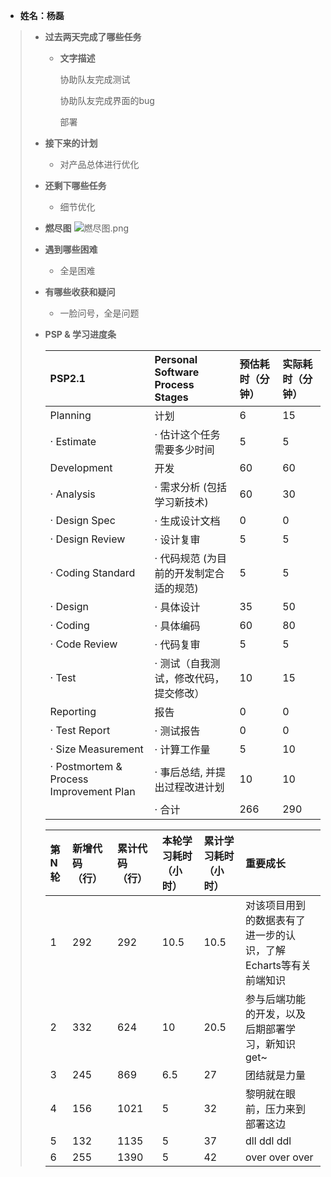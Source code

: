 - **姓名：杨磊**

> - **过去两天完成了哪些任务**
>
>   - **文字描述**
>
> 
>       协助队友完成测试
>
>       协助队友完成界面的bug
>
>       部署
>     
>
> - **接下来的计划**
>
>   - 对产品总体进行优化
>
> - **还剩下哪些任务**
>
>   - 细节优化
>
> - **燃尽图**
>![燃尽图.png](https://s2.loli.net/2022/12/02/wuvcPs62ZMeQCOJ.png)
>
> - **遇到哪些困难**
>
>   - 全是困难
>
> - **有哪些收获和疑问**
>
>   - 一脸问号，全是问题
>
> - **PSP & 学习进度条**
>
>   | PSP2.1                                  | Personal Software Process Stages        | 预估耗时（分钟） | 实际耗时（分钟） |
>   | :-------------------------------------- | :------------------ | :--------------- | :------|
>   | Planning           | 计划           | 6                | 15       |
>   | · Estimate     | · 估计这个任务需要多少时间     | 5    | 5       |
>   | Development                             | 开发                                    | 60              | 60              |
>   | · Analysis                              | · 需求分析 (包括学习新技术)             | 60               | 30               |
>   | · Design Spec                           | · 生成设计文档                          | 0                | 0                |
>   | · Design Review                         | · 设计复审                              | 5                | 5               |
>   | · Coding Standard                       | · 代码规范 (为目前的开发制定合适的规范) | 5                | 5                |
>   | · Design                                | · 具体设计                              | 35               | 50               |
>   | · Coding                                | · 具体编码                              | 60              | 80              |
>   | · Code Review                           | · 代码复审                              | 5                | 5                |
>   | · Test                                  | · 测试（自我测试，修改代码，提交修改）  | 10                | 15               |
>   | Reporting                               | 报告                                    | 0                | 0                |
>   | · Test Report                           | · 测试报告                              | 0                | 0                |
>   | · Size Measurement                      | · 计算工作量                            | 5                | 10               |
>   | · Postmortem & Process Improvement Plan | · 事后总结, 并提出过程改进计划          | 10               | 10               |
>   |                                         | · 合计                                  |   266           |              290 |
>
>   | 第N轮 | 新增代码（行） | 累计代码（行） | 本轮学习耗时（小时） | 累计学习耗时（小时） | 重要成长         |
>   | :---- | :------------- | :------------- | :------------------- | :------------------- | :--------------- |
>   | 1     | 292            | 292            | 10.5                   | 10.5                   | 对该项目用到的数据表有了进一步的认识，了解Echarts等有关前端知识 |
>   | 2     | 332            | 624            |         10          |         20.5             |     参与后端功能的开发，以及后期部署学习，新知识get~             | 
>   | 3 | 245 | 869 | 6.5 | 27 | 团结就是力量 |
>   |4 | 156|1021| 5| 32 | 黎明就在眼前，压力来到部署这边|
>   | 5 | 132 | 1135 | 5 | 37 | dll ddl ddl | 
>   | 6 | 255 | 1390 | 5 | 42  | over over over |

